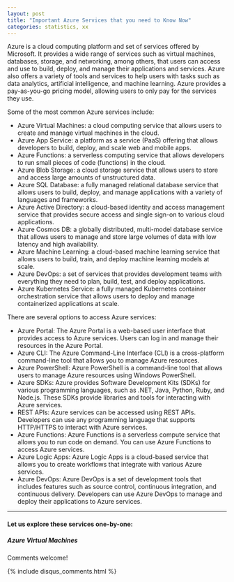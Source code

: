 ```yaml
---
layout: post
title: "Important Azure Services that you need to Know Now"
categories: statistics, xx
---
```

Azure is a cloud computing platform and set of services offered by Microsoft. It provides a wide range of services such as virtual machines, databases, storage, and networking, among others, that users can access and use to build, deploy, and manage their applications and services. Azure also offers a variety of tools and services to help users with tasks such as data analytics, artificial intelligence, and machine learning. Azure provides a pay-as-you-go pricing model, allowing users to only pay for the services they use.

Some of the most common Azure services include:
- Azure Virtual Machines: a cloud computing service that allows users to create and manage virtual machines in the cloud.
- Azure App Service: a platform as a service (PaaS) offering that allows developers to build, deploy, and scale web and mobile apps.
- Azure Functions: a serverless computing service that allows developers to run small pieces of code (functions) in the cloud.
- Azure Blob Storage: a cloud storage service that allows users to store and access large amounts of unstructured data.
- Azure SQL Database: a fully managed relational database service that allows users to build, deploy, and manage applications with a variety of languages and frameworks.
- Azure Active Directory: a cloud-based identity and access management service that provides secure access and single sign-on to various cloud applications.
- Azure Cosmos DB: a globally distributed, multi-model database service that allows users to manage and store large volumes of data with low latency and high availability.
- Azure Machine Learning: a cloud-based machine learning service that allows users to build, train, and deploy machine learning models at scale.
- Azure DevOps: a set of services that provides development teams with everything they need to plan, build, test, and deploy applications.
- Azure Kubernetes Service: a fully managed Kubernetes container orchestration service that allows users to deploy and manage containerized applications at scale.

There are several options to access Azure services:
- Azure Portal: The Azure Portal is a web-based user interface that provides access to Azure services. Users can log in and manage their resources in the Azure Portal.
- Azure CLI: The Azure Command-Line Interface (CLI) is a cross-platform command-line tool that allows you to manage Azure resources.
- Azure PowerShell: Azure PowerShell is a command-line tool that allows users to manage Azure resources using Windows PowerShell.
- Azure SDKs: Azure provides Software Development Kits (SDKs) for various programming languages, such as .NET, Java, Python, Ruby, and Node.js. These SDKs provide libraries and tools for interacting with Azure services.
- REST APIs: Azure services can be accessed using REST APIs. Developers can use any programming language that supports HTTP/HTTPS to interact with Azure services.
- Azure Functions: Azure Functions is a serverless compute service that allows you to run code on demand. You can use Azure Functions to access Azure services.
- Azure Logic Apps: Azure Logic Apps is a cloud-based service that allows you to create workflows that integrate with various Azure services.
- Azure DevOps: Azure DevOps is a set of development tools that includes features such as source control, continuous integration, and continuous delivery. Developers can use Azure DevOps to manage and deploy their applications to Azure services.

---

#### Let us explore these services one-by-one:
##### Azure Virtual Machines


Comments welcome!

{% include disqus_comments.html %}
